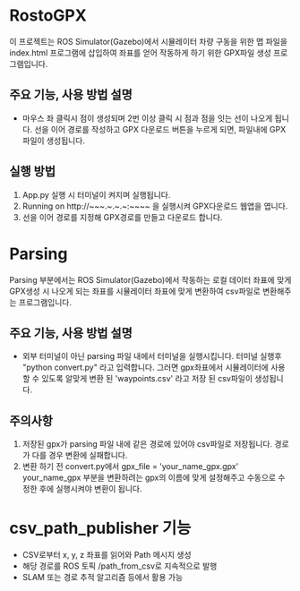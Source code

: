 # RostoGPX

이 프로젝트는 ROS Simulator(Gazebo)에서 시뮬레이터 차량 구동을 위한 맵 파일을 index.html 프로그램에 삽입하여 좌표를 얻어 작동하게 하기 위한 GPX파일 생성 프로그램입니다.

## 주요 기능, 사용 방법 설명

- 마우스 좌 클릭시 점이 생성되며 2번 이상 클릭 시 점과 점을 잇는 선이 나오게 됩니다. 선을 이어 경로를 작성하고 GPX 다운로드 버튼을 누르게 되면, 파일내에 GPX 파일이 생성됩니다.

## 실행 방법

1. App.py 실행 시 터미널이 켜지며 실행됩니다.
2. Running on http://~~~.~.~.~:~~~~ 을 실행시켜 GPX다운로드 웹앱을 엽니다.
3. 선을 이어 경로를 지정해 GPX경로를 만들고 다운로드 합니다.

# Parsing

Parsing 부분에서는 ROS Simulator(Gazebo)에서 작동하는 로컬 데이터 좌표에 맞게 GPX생성 시 나오게 되는 좌표를 시뮬레이터 좌표에 맞게 변환하여 csv파일로 변환해주는 프로그램입니다.

## 주요 기능, 사용 방법 설명

- 외부 터미널이 아닌 parsing 파일 내에서 터미널을 실행시킵니다. 터미널 실행후 "python convert.py" 라고 입력합니다. 그러면 gpx좌표에서 시뮬레이터에 사용할 수 있도록 알맞게 변환 된 'waypoints.csv' 라고 저장 된 csv파일이 생성됩니다.

## 주의사항

1. 저장된 gpx가 parsing 파일 내에 같은 경로에 있어야 csv파일로 저장됩니다. 경로가 다를 경우 변환에 실패합니다.
2. 변환 하기 전 convert.py에서 gpx_file = 'your_name_gpx.gpx' your_name_gpx 부분을 변환하려는 gpx의 이름에 맞게 설정해주고 수동으로 수정한 후에 실행시켜야 변환이 됩니다.

# csv_path_publisher 기능

- CSV로부터 x, y, z 좌표를 읽어와 Path 메시지 생성
- 해당 경로를 ROS 토픽 /path_from_csv로 지속적으로 발행
- SLAM 또는 경로 추적 알고리즘 등에서 활용 가능
